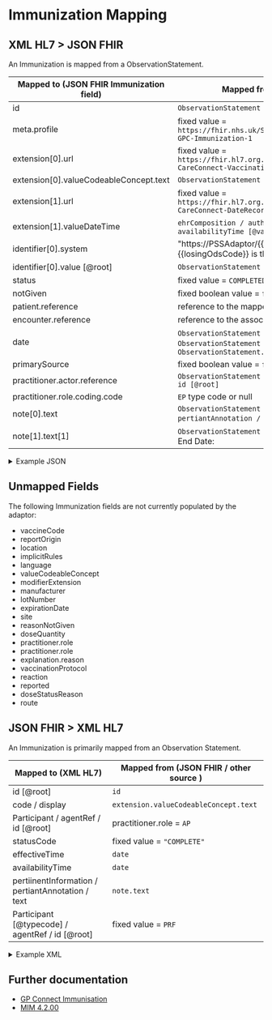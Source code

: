 # Immunization Mapping

## XML HL7 > JSON FHIR

An Immunization is mapped from a ObservationStatement.

| Mapped to (JSON FHIR Immunization field) | Mapped from (XML HL7 / other source)                                                                                                                 |
|------------------------------------------|------------------------------------------------------------------------------------------------------------------------------------------------------|
| id                                       | `ObservationStatement / id / [root]`                                                                                                                 |
| meta.profile                             | fixed value = `https://fhir.nhs.uk/STU3/StructureDefinition/CareConnect-GPC-Immunization-1`                                                          |
| extension\[0].url                        | fixed value = `https://fhir.hl7.org.uk/STU3/StructureDefinition/Extension-CareConnect-VaccinationProcedure-1`                                        |
| extension\[0].valueCodeableConcept.text  | `ObservationStatement / code / displayname`                                                                                                          |
| extension\[1].url                        | fixed value = `https://fhir.hl7.org.uk/STU3/StructureDefinition/Extension-CareConnect-DateRecorded-1`                                                |
| extension\[1].valueDateTime              | `ehrComposition / author / time [@value]` or `ehrComposition / availabilityTime [@value]`                                                            |
| identifier\[0].system                    | "https://PSSAdaptor/{{losingOdsCode}}" - where the {{losingOdsCode}} is the ODS code of the losing practice                                          |
| identifier\[0].value \[@root]            | `ObservationStatement / id`                                                                                                                          |
| status                                   | fixed value = `COMPLETED`                                                                                                                            |
| notGiven                                 | fixed boolean value = `false`                                                                                                                        |
| patient.reference                        | reference to the mapped [patient](../patient/README.md)                                                                                              |
| encounter.reference                      | reference to the associated [encounter](../encounters/README.md)                                                                                     |
| date                                     | `ObservationStatement / effectiveTime / center` or else `ObservationStatement / effectiveTime / low` or else `ObservationStatement.availabilityTime` |
| primarySource                            | fixed boolean value = `false`                                                                                                                        |
| practitioner.actor.reference             | `ObservationStatement / Participant / typeCode / agentRef / id [@root]`                                                                              |
| practitioner.role.coding.code            | `EP` type code or null                                                                                                                               |
| note\[0].text                            | `ObservationStatement / pertiinentInformation / pertiantAnnotation / text` - Built from multiple                                                     |
| note\[1].text\[1]                        | `ObservationStatement / effectiveTime / high` prepended with End Date:                                                                               |

<details>
    <summary>Example JSON</summary>

```JSON
{
     "resource": {
         "resourceType": "Immunization",
         "id": "immunization-id",
         "meta": {
             "profile": [
                 "https://fhir.nhs.uk/STU3/StructureDefinition/CareConnect-GPC-Immunization-1"
             ]
         },
         "extension": [
             {
                 "url": "https://fhir.hl7.org.uk/STU3/StructureDefinition/Extension-CareConnect-VaccinationProcedure-1", 
                 "valueCodeableConcept": {
                     "text": "Haemophilus influenzae type B and meningitis C vaccination"
                 }                 
             },
             {
                 "url": "https://fhir.hl7.org.uk/STU3/StructureDefinition/Extension-CareConnect-DateRecorded-1",
                 "valueDateTime": "2010-01-13T15:13:32+00:00.00"
             }
         ],
         "identifier": [
             {
                 "system": "https://PSSAdaptor/2167888433",
                 "value": "immunization-id"
             }
         ],
         "status": "completed",
         "notGiven": false,
         "patient": {
             "reference": "Patient/c2e046b3-6d29-423a-96af-d58640d65e7e"
         },
         "encounter": {
             "reference": "Encounter/2485BC20-90B4-11EC-B1E5-0800200C9A66"
         },
         "date": "2010-01-18T11:41:00+00:00",
         "primarySource": false,
         "practitioner": [
             {
               "role": {
                 "coding": [
                   {
                     "system": "http://hl7.org/fhir/stu3/valueset-immunization-role.html",
                     "code": "EP"
                   }
                 ]
               },
               "actor": {
                     "reference": "Practitioner/9C1610C2-5E48-4ED5-882B-5A4A172AFA35"
                 }
             }
         ],
         "note": [
             {
                 "text": "Primary Source: true Location: EMIS Test Practice Location Manufacturer:\n another company Batch: past2003 Expiration: 2003-01-17 Site: Right arm GMS : Not\nGMS\n"               
             },
             {
                 "text": "End Date: 2010-01-18T11:41:00+00:00"
             }
         ]
     }
 }
```
</details>

## Unmapped Fields

The following Immunization fields are not currently populated by the adaptor:

- vaccineCode
- reportOrigin
- location
- implicitRules
- language
- valueCodeableConcept
- modifierExtension
- manufacturer
- lotNumber
- expirationDate
- site
- reasonNotGiven
- doseQuantity
- practitioner.role
- practitioner.role
- explanation.reason
- vaccinationProtocol
- reaction
- reported
- doseStatusReason
- route


## JSON FHIR > XML HL7

An Immunization is primarily mapped from an Observation Statement.

| Mapped to (XML HL7)                               | Mapped from (JSON FHIR / other source ) |
|---------------------------------------------------|-----------------------------------------|
| id [@root]                                        | `id`                                    |
| code / display                                    | `extension.valueCodeableConcept.text`   |
| Participant / agentRef / id [@root]               | practitioner.role = `AP`                |
| statusCode                                        | fixed value = `"COMPLETE"`              |
| effectiveTime                                     | `date`                                  |
| availabilityTime                                  | `date`                                  |
| pertiinentInformation / pertiantAnnotation / text | `note.text`                             |
| Participant [@typecode] / agentRef / id [@root]   | fixed value = `PRF`                     |


<details><summary>Example XML</summary>

```XML

<ObservationStatement classCode="OBS" moodCode="EVN">
    <id root="9B45E4E6-9522-4C7E-A0CC-9632CF84B0C2"/>
    <code code="65004017" codeSystem="2.16.840.1.113883.2.1.3.2.4.15" displayName="Measles-mumps-rubella vaccination"/>
    <statusCode code="COMPLETE"/>
    <effectiveTime>
        <center value="20100630055900"/>
    </effectiveTime>
    <availabilityTime value="20100630055900"/>
    <pertinentInformation typeCode="PERT">
        <sequenceNumber value="+1"/>
        <pertinentAnnotation classCode="OBS" moodCode="EVN">
            <text>Primary Source: true Location: EMIS Test Practice Location Manufacturer: Pete Batch: 123456 Expiration: 2011-06-21
                Site: Left arm GMS : GMS test text.
            </text>
        </pertinentAnnotation>
    </pertinentInformation>
    <Participant contextControlCode="OP" typeCode="PRF">
        <agentRef classCode="AGNT">
            <id root="63992CB8-1168-4DCC-8344-F5A9946BB6D1"/>
        </agentRef>
    </Participant>
</ObservationStatement>
```

</details>

## Further documentation

- [GP Connect Immunisation](https://developer.nhs.uk/apis/gpconnect-1-6-0/accessrecord_structured_development_immunization.html)
- [MIM 4.2.00](https://data.developer.nhs.uk/dms/mim/4.2.00/Index.htm)
